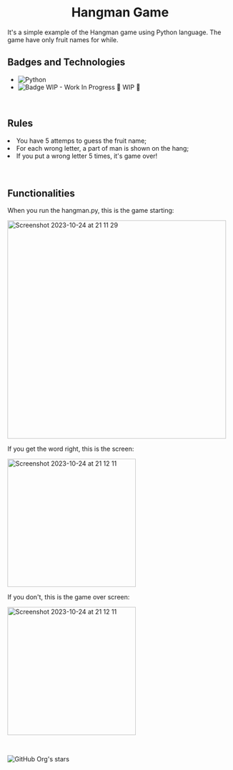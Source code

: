 <h1 align="center"> Hangman Game </h1>
<p>
It's a simple example of the Hangman game using Python language. The game have only fruit names for while.
</p>


<h2 align="left"> Badges and Technologies</h2>

* ![Python](https://img.shields.io/badge/Python-3.12-blue?logo=python&logoColor=FFFF71)
* ![Badge WIP - Work In Progress](http://img.shields.io/static/v1?label=STATUS&message=WORK_IN_PROGRESS&color=BLUE&style=for-the-badge) :construction: WIP :construction:

<br>
<h2 align="left"> Rules </h2>
<li>You have 5 attemps to guess the fruit name;</li>
<li>For each wrong letter, a part of man is shown on the hang;</li>
<li>If you put a wrong letter 5 times, it's game over!</li>

</br>

<br>
<h2 align="left"> Functionalities </h2>
When you run the hangman.py, this is the game starting:
<p>
<img width="489" alt="Screenshot 2023-10-24 at 21 11 29" src="https://github.com/fernandavaldevino/hangman-game/startScreen.png">
</p>

If you get the word right, this is the screen:
<p>
<img width="287" alt="Screenshot 2023-10-24 at 21 12 11" src="https://github.com/fernandavaldevino/hangman-game/winScreen.png">
</p>

If you don't, this is the game over screen:
<p>
<img width="287" alt="Screenshot 2023-10-24 at 21 12 11" src="https://github.com/fernandavaldevino/hangman-game/gameOverScreen.png">
</p>
</br>

![GitHub Org's stars](https://img.shields.io/github/stars/fernandavaldevino/hangman-game?style=social)


